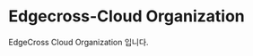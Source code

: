 # Edgecross-Cloud Organization
EdgeCross Cloud Organization 입니다.
<!--
### Cloud 팀 소개
| <img src="https://github.com/edgecross-cloud/.github/assets/96868951/be26cd16-d3b7-430b-9826-39fa50ea9e94" width="80" height="80" /><br>최창서 연구원<br>(팀장) | <img src="https://github.com/edgecross-cloud/.github/assets/96868951/40df59aa-9943-49a7-bc4e-5853265971f8" width="80" height="80" /><br>유승근 연구원<br>(팀원) | <img src="https://github.com/edgecross-cloud/.github/assets/96868951/18cc7ef1-77e8-43fe-b544-05c9035a5654" width="80" height="80" /><br>고민지 연구원<br>(팀원) | <img src="https://github.com/edgecross-cloud/.github/assets/96868951/2020e122-58df-4b1c-8371-13f5e986d54c" width="80" height="80" /><br>김진성 연구원<br>(팀원) | 
|:---:|:---:|:---:|:---:|
-->
